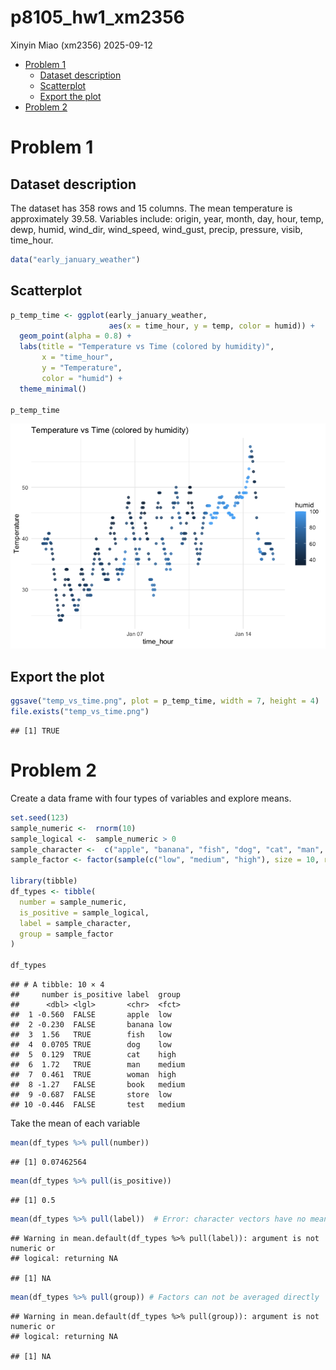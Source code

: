 p8105_hw1_xm2356
================
Xinyin Miao (xm2356)
2025-09-12

- [Problem 1](#problem-1)
  - [Dataset description](#dataset-description)
  - [Scatterplot](#scatterplot)
  - [Export the plot](#export-the-plot)
- [Problem 2](#problem-2)

# Problem 1

## Dataset description

The dataset has 358 rows and 15 columns. The mean temperature is
approximately 39.58. Variables include: origin, year, month, day, hour,
temp, dewp, humid, wind_dir, wind_speed, wind_gust, precip, pressure,
visib, time_hour.

``` r
data("early_january_weather")
```

## Scatterplot

``` r
p_temp_time <- ggplot(early_january_weather,
                      aes(x = time_hour, y = temp, color = humid)) +
  geom_point(alpha = 0.8) +
  labs(title = "Temperature vs Time (colored by humidity)",
       x = "time_hour",
       y = "Temperature",
       color = "humid") +
  theme_minimal()

p_temp_time
```

![](p8105_hw1_xm2356_files/figure-gfm/unnamed-chunk-2-1.png)<!-- -->

## Export the plot

``` r
ggsave("temp_vs_time.png", plot = p_temp_time, width = 7, height = 4)
file.exists("temp_vs_time.png")
```

    ## [1] TRUE

# Problem 2

Create a data frame with four types of variables and explore means.

``` r
set.seed(123)
sample_numeric <-  rnorm(10)
sample_logical <-  sample_numeric > 0
sample_character <-  c("apple", "banana", "fish", "dog", "cat", "man", "woman", "book", "store", "test")
sample_factor <- factor(sample(c("low", "medium", "high"), size = 10, replace = TRUE), levels = c("low", "medium", "high"))

library(tibble)
df_types <- tibble(
  number = sample_numeric, 
  is_positive = sample_logical,
  label = sample_character,
  group = sample_factor
)

df_types
```

    ## # A tibble: 10 × 4
    ##     number is_positive label  group 
    ##      <dbl> <lgl>       <chr>  <fct> 
    ##  1 -0.560  FALSE       apple  low   
    ##  2 -0.230  FALSE       banana low   
    ##  3  1.56   TRUE        fish   low   
    ##  4  0.0705 TRUE        dog    low   
    ##  5  0.129  TRUE        cat    high  
    ##  6  1.72   TRUE        man    medium
    ##  7  0.461  TRUE        woman  high  
    ##  8 -1.27   FALSE       book   medium
    ##  9 -0.687  FALSE       store  low   
    ## 10 -0.446  FALSE       test   medium

Take the mean of each variable

``` r
mean(df_types %>% pull(number))
```

    ## [1] 0.07462564

``` r
mean(df_types %>% pull(is_positive))
```

    ## [1] 0.5

``` r
mean(df_types %>% pull(label))  # Error: character vectors have no mean
```

    ## Warning in mean.default(df_types %>% pull(label)): argument is not numeric or
    ## logical: returning NA

    ## [1] NA

``` r
mean(df_types %>% pull(group)) # Factors can not be averaged directly
```

    ## Warning in mean.default(df_types %>% pull(group)): argument is not numeric or
    ## logical: returning NA

    ## [1] NA
